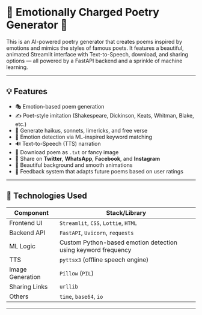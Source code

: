 # 🌸 Emotionally Charged Poetry Generator 🌸  


This is an AI-powered poetry generator that creates poems inspired by emotions and mimics the styles of famous poets. It features a beautiful, animated Streamlit interface with Text-to-Speech, download, and sharing options — all powered by a FastAPI backend and a sprinkle of machine learning.

---

## 💡 Features

- 🎭 Emotion-based poem generation
- ✍️ Poet-style imitation (Shakespeare, Dickinson, Keats, Whitman, Blake, etc.)
- 🎨 Generate haikus, sonnets, limericks, and free verse
- 🧠 Emotion detection via ML-inspired keyword matching
- 🔊 Text-to-Speech (TTS) narration
- 💾 Download poem as `.txt` or fancy image
- 📣 Share on **Twitter**, **WhatsApp**, **Facebook**, and **Instagram**
- 🌈 Beautiful background and smooth animations
- 🔁 Feedback system that adapts future poems based on user ratings

---

## 🔧 Technologies Used

| Component        | Stack/Library              |
|------------------|----------------------------|
| Frontend UI      | `Streamlit`, `CSS`, `Lottie`, `HTML` |
| Backend API      | `FastAPI`, `Uvicorn`, `requests` |
| ML Logic         | Custom Python-based emotion detection using keyword frequency |
| TTS              | `pyttsx3` (offline speech engine) |
| Image Generation | `Pillow` (`PIL`) |
| Sharing Links    | `urllib` |
| Others           | `time`, `base64`, `io` |

---


